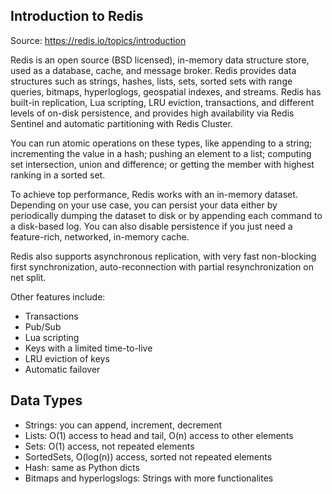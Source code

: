 ## Introduction to Redis
Source: https://redis.io/topics/introduction

Redis is an open source (BSD licensed), in-memory data structure store, used as a database, cache, and message broker. Redis provides data structures such as strings, hashes, lists, sets, sorted sets with range queries, bitmaps, hyperloglogs, geospatial indexes, and streams. Redis has built-in replication, Lua scripting, LRU eviction, transactions, and different levels of on-disk persistence, and provides high availability via Redis Sentinel and automatic partitioning with Redis Cluster.

You can run atomic operations on these types, like appending to a string; incrementing the value in a hash; pushing an element to a list; computing set intersection, union and difference; or getting the member with highest ranking in a sorted set.

To achieve top performance, Redis works with an in-memory dataset. Depending on your use case, you can persist your data either by periodically dumping the dataset to disk or by appending each command to a disk-based log. You can also disable persistence if you just need a feature-rich, networked, in-memory cache.

Redis also supports asynchronous replication, with very fast non-blocking first synchronization, auto-reconnection with partial resynchronization on net split.

Other features include:

- Transactions
- Pub/Sub
- Lua scripting
- Keys with a limited time-to-live
- LRU eviction of keys
- Automatic failover

## Data Types
- Strings: you can append, increment, decrement
- Lists: O(1) access to head and tail, O(n) access to other elements
- Sets: O(1) access, not repeated elements
- SortedSets, O(log(n)) access, sorted not repeated elements
- Hash: same as Python dicts
- Bitmaps and hyperlogslogs: Strings with more functionalites
